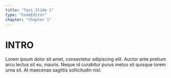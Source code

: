 ```yaml
---
title: "Test Slide 1"
type: "CodeEditor"
chapter: "Chapter 1"
---
```


# INTRO

Lorem ipsum dolor sit amet, consectetur adipiscing elit. Auctor ante pretium arcu lectus sit eu, mauris. Neque id curabitur purus metus sit quisque lorem urna sit. At maecenas sagittis sollicitudin nisl.